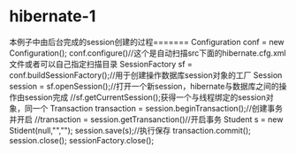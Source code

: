 # hibernate-1
本例子中由后台完成的session创建的过程=======
Configuration conf = new Configuration();
conf.configure()//这个是自动扫描src下面的hibernate.cfg.xml文件或者可以自己指定扫描目录
SessionFactory sf = conf.buildSessionFactory();//用于创建操作数据库session对象的工厂
Session session = sf.openSession();//打开一个新session，hibernate与数据库之间的操作由session完成
//sf.getCurrentSession();获得一个与线程绑定的session对象，同一个
Transaction transaction = session.beginTransaction();//创建事务并开启
//transaction = session.getTransanction()//开启事务
Student s = new Stident(null,"","");
session.save(s);//执行保存
transaction.commit();
session.close();
sessionFactory.close();
